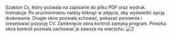 Szablon Cv, który pozwala na zapisanie do pliku PDF oraz wydruk. 
Instrukcja:
Po uruchomnienu należy kliknąć w zdjęcie, aby wyświetlić opcję drukowania.
Drugie okno pozwala schować, pokazać ponownie i zresetować pozycję CV. Zamknięcie okna kontroli zamyka program.
Pinezka okna kontroli pozwala zachować je zawsze na wierzchu.
![2](https://github.com/PrzemyDev/Curriculum-vitae-template/assets/101277573/5900bb45-08ac-476d-95fc-e0f4f82506e5)
